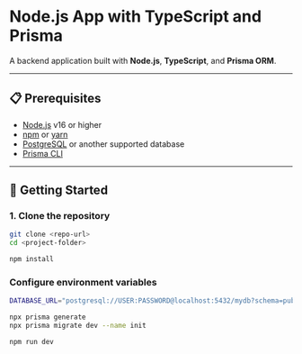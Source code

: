 # Node.js App with TypeScript and Prisma

A backend application built with **Node.js**, **TypeScript**, and **Prisma ORM**.

---

## 📋 Prerequisites
- [Node.js](https://nodejs.org/) v16 or higher  
- [npm](https://www.npmjs.com/) or [yarn](https://yarnpkg.com/)  
- [PostgreSQL](https://www.postgresql.org/) or another supported database  
- [Prisma CLI](https://www.prisma.io/docs/getting-started)

---

## 🚀 Getting Started

### 1. Clone the repository
```bash
git clone <repo-url>
cd <project-folder>
```
```bash
npm install
```
### Configure environment variables
```bash
DATABASE_URL="postgresql://USER:PASSWORD@localhost:5432/mydb?schema=public"
```

```bash
npx prisma generate
npx prisma migrate dev --name init
```

```bash
npm run dev
```
